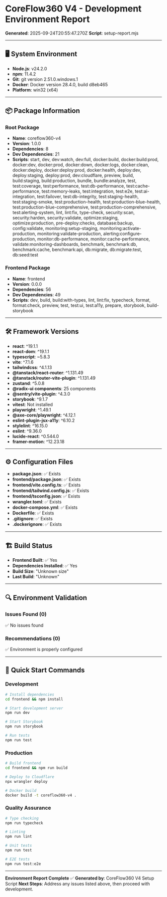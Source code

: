 # CoreFlow360 V4 - Development Environment Report

**Generated**: 2025-09-24T20:55:47.270Z
**Script**: setup-report.mjs

---

## 🖥️ **System Environment**

- **Node.js**: v24.2.0
- **npm**: 11.4.2
- **Git**: git version 2.51.0.windows.1
- **Docker**: Docker version 28.4.0, build d8eb465
- **Platform**: win32 (x64)

---

## 📦 **Package Information**

### Root Package
- **Name**: coreflow360-v4
- **Version**: 1.0.0
- **Dependencies**: 8
- **Dev Dependencies**: 21
- **Scripts**: start, dev, dev:watch, dev:full, docker:build, docker:build:prod, docker:dev, docker:prod, docker:down, docker:logs, docker:clean, docker:deploy, docker:deploy:prod, docker:health, deploy:dev, deploy:staging, deploy:prod, dev:cloudflare, preview, build, build:staging, build:production, bundle, bundle:analyze, test, test:coverage, test:performance, test:db-performance, test:cache-performance, test:memory-leaks, test:integration, test:e2e, test:ai-integration, test:failover, test:db-integrity, test:staging-health, test:staging-smoke, test:production-health, test:production-blue-health, test:production-blue-comprehensive, test:production-comprehensive, test:alerting-system, lint, lint:fix, type-check, security:scan, security:harden, security:validate, optimize:staging, optimize:production, pre-deploy:checks, database:backup, config:validate, monitoring:setup-staging, monitoring:activate-production, monitoring:validate-production, alerting:configure-production, monitor:db-performance, monitor:cache-performance, validate:monitoring-dashboards, benchmark, benchmark:db, benchmark:cache, benchmark:api, db:migrate, db:migrate:test, db:seed:test

### Frontend Package
- **Name**: frontend
- **Version**: 0.0.0
- **Dependencies**: 56
- **Dev Dependencies**: 49
- **Scripts**: dev, build, build:with-types, lint, lint:fix, typecheck, format, format:check, preview, test, test:ui, test:a11y, prepare, storybook, build-storybook

---

## 🛠️ **Framework Versions**

- **react**: ^19.1.1
- **react-dom**: ^19.1.1
- **typescript**: ~5.8.3
- **vite**: ^7.1.6
- **tailwindcss**: ^4.1.13
- **@tanstack/react-router**: ^1.131.49
- **@tanstack/router-vite-plugin**: ^1.131.49
- **zustand**: ^5.0.8
- **@radix-ui components**: 25 components
- **@sentry/vite-plugin**: ^4.3.0
- **storybook**: ^9.1.7
- **vitest**: Not installed
- **playwright**: ^1.49.1
- **@axe-core/playwright**: ^4.12.1
- **eslint-plugin-jsx-a11y**: ^6.10.2
- **stylelint**: ^16.15.0
- **eslint**: ^9.36.0
- **lucide-react**: ^0.544.0
- **framer-motion**: ^12.23.18

---

## ⚙️ **Configuration Files**

- **package.json**: ✅ Exists
- **frontend/package.json**: ✅ Exists
- **frontend/vite.config.ts**: ✅ Exists
- **frontend/tailwind.config.js**: ✅ Exists
- **frontend/tsconfig.json**: ✅ Exists
- **wrangler.toml**: ✅ Exists
- **docker-compose.yml**: ✅ Exists
- **Dockerfile**: ✅ Exists
- **.gitignore**: ✅ Exists
- **.dockerignore**: ✅ Exists

---

## 🏗️ **Build Status**

- **Frontend Built**: ✅ Yes
- **Dependencies Installed**: ✅ Yes
- **Build Size**: "Unknown size"
- **Last Build**: "Unknown"

---

## 🔍 **Environment Validation**

### Issues Found (0)
✅ No issues found

### Recommendations (0)
✅ Environment is properly configured

---

## 🚀 **Quick Start Commands**

### Development
```bash
# Install dependencies
cd frontend && npm install

# Start development server
npm run dev

# Start Storybook
npm run storybook

# Run tests
npm run test
```

### Production
```bash
# Build frontend
cd frontend && npm run build

# Deploy to Cloudflare
npx wrangler deploy

# Docker build
docker build -t coreflow360-v4 .
```

### Quality Assurance
```bash
# Type checking
npm run typecheck

# Linting
npm run lint

# Unit tests
npm run test

# E2E tests
npm run test:e2e
```

---

**Environment Report Complete** ✅
**Generated by**: CoreFlow360 V4 Setup Script
**Next Steps**: Address any issues listed above, then proceed with development.
